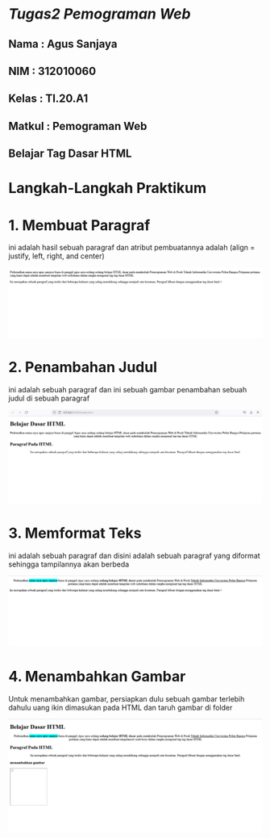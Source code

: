 # *Tugas2 Pemograman Web*
## Nama : Agus Sanjaya
## NIM : 312010060
## Kelas : TI.20.A1
## Matkul : Pemograman Web 
## Belajar Tag Dasar HTML

# Langkah-Langkah Praktikum


# 1. Membuat Paragraf
ini adalah hasil sebuah paragraf dan atribut pembuatannya adalah (align = justify, left, right, and center)

![Lab1web](ss/membuat%20paragraf.PNG)

# 2. Penambahan Judul
ini adalah sebuah paragraf dan ini sebuah gambar penambahan sebuah judul di sebuah paragraf

![Lab1web](ss/penambahan%20judul.PNG)

# 3. Memformat Teks
ini adalah sebuah paragraf dan disini adalah sebuah paragraf yang diformat sehingga tampilannya akan berbeda

![Lab1web](ss/memformat%20teks.PNG)

# 4. Menambahkan Gambar 
Untuk menambahkan gambar, persiapkan dulu sebuah gambar terlebih dahulu uang ikin dimasukan pada HTML dan taruh gambar di folder

![Lab1web](ss/menambahkan%20gambar.PNG)